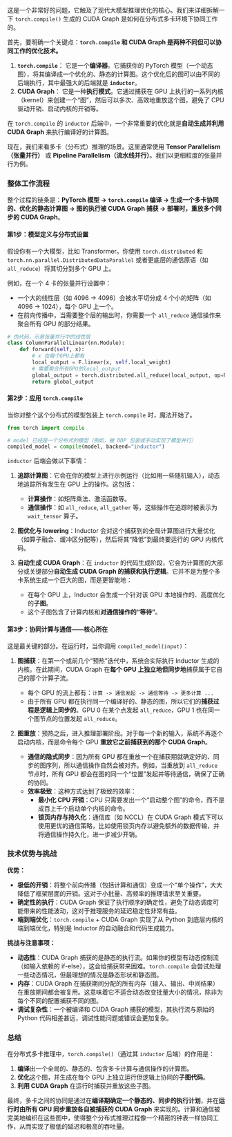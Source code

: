 这是一个非常好的问题，它触及了现代大模型推理优化的核心。我们来详细拆解一下 `torch.compile()` 生成的 CUDA Graph 是如何在分布式多卡环境下协同工作的。

首先，要明确一个关键点：**`torch.compile` 和 CUDA Graph 是两种不同但可以协同工作的优化技术。**

1.  **`torch.compile`**： 它是一个**编译器**。它捕获你的 PyTorch 模型（一个动态图），将其编译成一个优化的、静态的计算图。这个优化后的图可以由不同的后端执行，其中最强大的后端就是 **`inductor`**。
2.  **CUDA Graph**： 它是一种**执行模式**。它通过捕获在 GPU 上执行的一系列内核（kernel）来创建一个“图”，然后可以多次、高效地重放这个图，避免了 CPU 驱动开销、启动内核的开销等。

在 `torch.compile` 的 `inductor` 后端中，一个非常重要的优化就是**自动生成并利用 CUDA Graph** 来执行编译好的计算图。

现在，我们来看多卡（分布式）推理的场景。这里通常使用 **Tensor Parallelism（张量并行）** 或 **Pipeline Parallelism（流水线并行）**。我们以更细粒度的张量并行为例。

### 整体工作流程

整个过程的链条是：**PyTorch 模型 -> `torch.compile` 编译 -> 生成一个多卡协同的、优化的静态计算图 -> 图的执行被 CUDA Graph 捕获 -> 部署时，重放多个同步的 CUDA Graph**。

#### 第1步：模型定义与分布式设置

假设你有一个大模型，比如 Transformer。你使用 `torch.distributed` 和 `torch.nn.parallel.DistributedDataParallel` 或者更底层的通信原语（如 `all_reduce`）将其切分到多个 GPU 上。

例如，在一个 4 卡的张量并行设置中：
- 一个大的线性层（如 4096 -> 4096）会被水平切分成 4 个小的矩阵（如 4096 -> 1024），每个 GPU 上一个。
- 在前向传播中，当需要整个层的输出时，你需要一个 `all_reduce` 通信操作来聚合所有 GPU 的部分结果。

```python
# 伪代码，示意张量并行中的线性层
class ColumnParallelLinear(nn.Module):
    def forward(self, x):
        # x 在每个GPU上都有
        local_output = F.linear(x, self.local_weight)
        # 需要聚合所有GPU的local_output
        global_output = torch.distributed.all_reduce(local_output, op=ReduceOp.SUM)
        return global_output
```

#### 第2步：应用 `torch.compile`

当你对整个这个分布式的模型包装上 `torch.compile` 时，魔法开始了。

```python
from torch import compile

# model 已经是一个分布式的模型（例如，被 DDP 包装或手动实现了模型并行）
compiled_model = compile(model, backend="inductor")
```

`inductor` 后端会做以下事情：
1.  **追踪计算图**：它会在你的模型上进行示例运行（比如用一些随机输入），动态地追踪所有发生在 GPU 上的操作。这包括：
    - **计算操作**：如矩阵乘法、激活函数等。
    - **通信操作**：如 `all_reduce`, `all_gather` 等，这些操作在追踪时被表示为 `wait_tensor` 算子。

2.  **图优化与 lowering**：Inductor 会对这个捕获到的全局计算图进行大量优化（如算子融合、缓冲区分配等），然后将其“降低”到最终要运行的 GPU 内核代码。

3.  **自动生成 CUDA Graph**：在 `inductor` 的代码生成阶段，它会为计算图的大部分或关键部分**自动生成 CUDA Graph 的捕获和执行逻辑**。它并不是为整个多卡系统生成一个巨大的图，而是更智能地：

    - 在每个 GPU 上，Inductor 会生成一个针对该 GPU 本地操作的、高度优化的**子图**。
    - 这个子图包含了计算内核和**对通信操作的“等待”**。

#### 第3步：协同计算与通信——核心所在

这是最关键的部分。在运行时，当你调用 `compiled_model(input)`：

1.  **图捕获**：在第一个或前几个“预热”迭代中，系统会实际执行 Inductor 生成的内核。在此期间，CUDA Graph 在**每个 GPU 上独立地但同步地**捕获属于它自己的那个计算子流。
    - 每个 GPU 的流上都有：`计算 -> 通信发起 -> 通信等待 -> 更多计算 ...`
    - 由于所有 GPU 都在执行同一个编译好的、静态的图，所以它们的**捕获过程是逻辑上同步的**。GPU 0 在某个点发起 `all_reduce`，GPU 1 也在同一个图节点的位置发起 `all_reduce`。

2.  **图重放**：预热之后，进入推理部署阶段。对于每一个新的输入，系统不再逐个启动内核，而是命令每个 GPU **重放它之前捕获到的那个 CUDA Graph**。
    - **通信的隐式同步**：因为所有 GPU 都在重放一个在捕获期就确定好的、同步的图序列，所以通信操作自然会被对齐。例如，当重放到 `all_reduce` 节点时，所有 GPU 都会在图的同一个“位置”发起并等待通信，确保了正确的协同。
    - **效率极致**：这种方式达到了极致的效率：
        - **最小化 CPU 开销**：CPU 只需要发出一个“启动整个图”的命令，而不是成百上千个启动单个内核的命令。
        - **锁页内存与持久化**：通信库（如 NCCL）在 CUDA Graph 模式下可以使用更优的通信策略，比如使用锁页内存以避免额外的数据传输，并将通信操作持久化，进一步减少开销。

### 技术优势与挑战

**优势：**
- **极低的开销**：将整个前向传播（包括计算和通信）变成一个“单个操作”，大大降低了框架层面的开销。这对于小批量、高频率的推理请求至关重要。
- **确定性的执行**：CUDA Graph 保证了执行顺序的确定性，避免了动态调度可能带来的性能波动，这对于推理服务的延迟稳定性非常有益。
- **端到端优化**：`torch.compile` + CUDA Graph 实现了从 Python 到底层内核的端到端优化，特别是 Inductor 的自动融合和代码生成能力。

**挑战与注意事项：**
- **动态性**：CUDA Graph 捕获的是静态的执行流。如果你的模型有动态控制流（如输入依赖的 if-else），这会给捕获带来困难。`torch.compile` 会尝试处理一些动态情况，但最理想的情况是静态形状和静态图。
- **内存**：CUDA Graph 在捕获期间分配的所有内存（输入、输出、中间结果）在重放期间都会被复用。这意味着它不适合动态改变批量大小的情况，除非为每个不同的配置捕获不同的图。
- **调试复杂性**：一个被编译和 CUDA Graph 捕获的模型，其执行流与原始的 Python 代码相差甚远，调试性能问题或错误会更加复杂。

### 总结

在分布式多卡推理中，`torch.compile()`（通过其 `inductor` 后端）的作用是：

1.  **编译**出一个全局的、静态的、包含多卡计算与通信操作的计算图。
2.  **优化**这个图，并生成在每个 GPU 上独立运行但逻辑上协同的**子图代码**。
3.  **利用 CUDA Graph** 在运行时捕获并重放这些子图。

最终，多卡之间的协同是通过在**编译期确定一个静态的、同步的执行计划**，并在**运行时由所有 GPU 同步重放各自被捕获的 CUDA Graph** 来实现的。计算和通信被完美地编织在这些图中，使得整个分布式推理过程像一个精密的钟表一样协同工作，从而实现了极低的延迟和极高的吞吐量。
